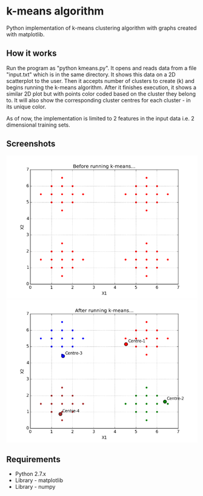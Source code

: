 # k-means algorithm
Python implementation of k-means clustering algorithm with graphs created with matplotlib.

## How it works
Run the program as "python kmeans.py". It opens and reads data from a file "input.txt" which is in the same directory.
It shows this data on a 2D scatterplot to the user. Then it accepts number of clusters to create (k) and begins running the k-means algorithm.
After it finishes execution, it shows a similar 2D plot but with points color coded based on the cluster they belong to.
It will also show the corresponding cluster centres for each cluster - in its unique color.

As of now, the implementation is limited to 2 features in the input data i.e. 2 dimensional training sets.

## Screenshots
![Alt tag](figure_2.png?raw=true "Before running k-means")
![Alt tag](figure_1.png?raw=true "After running k-means")

## Requirements
* Python 2.7.x
* Library - matplotlib
* Library - numpy
